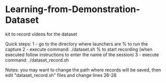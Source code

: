 # Learning-from-Demonstration-Dataset
kit to record videos for the dataset

Quick steps:
1 - go to the directory where launchers are
% to run the capture
2 - execute command: ./dataset.sh
% to start recording (when executed follow instructions to enter the name of the session)
3 - execute command: ./dataset_record.sh

Notes:
you may want to change the path where records will be saved, then edit "dataset_record.sh" files and change lines 26-28
